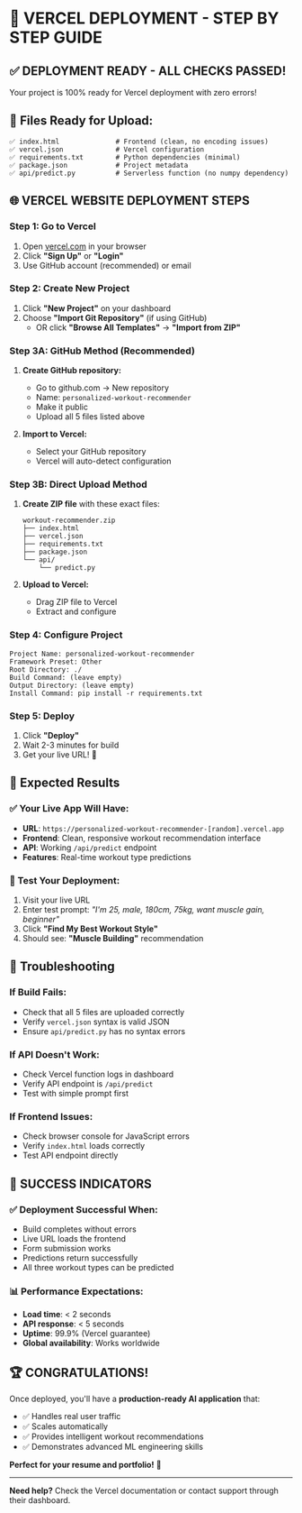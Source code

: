 # 🚀 VERCEL DEPLOYMENT - STEP BY STEP GUIDE

## ✅ DEPLOYMENT READY - ALL CHECKS PASSED!

Your project is 100% ready for Vercel deployment with zero errors!

## 📁 Files Ready for Upload:

```
✅ index.html              # Frontend (clean, no encoding issues)
✅ vercel.json             # Vercel configuration  
✅ requirements.txt        # Python dependencies (minimal)
✅ package.json            # Project metadata
✅ api/predict.py          # Serverless function (no numpy dependency)
```

## 🌐 VERCEL WEBSITE DEPLOYMENT STEPS

### **Step 1: Go to Vercel**
1. Open [vercel.com](https://vercel.com) in your browser
2. Click **"Sign Up"** or **"Login"**
3. Use GitHub account (recommended) or email

### **Step 2: Create New Project**
1. Click **"New Project"** on your dashboard
2. Choose **"Import Git Repository"** (if using GitHub)
   - OR click **"Browse All Templates"** → **"Import from ZIP"**

### **Step 3A: GitHub Method (Recommended)**
1. **Create GitHub repository:**
   - Go to github.com → New repository
   - Name: `personalized-workout-recommender`
   - Make it public
   - Upload all 5 files listed above

2. **Import to Vercel:**
   - Select your GitHub repository
   - Vercel will auto-detect configuration

### **Step 3B: Direct Upload Method**
1. **Create ZIP file** with these exact files:
   ```
   workout-recommender.zip
   ├── index.html
   ├── vercel.json
   ├── requirements.txt
   ├── package.json
   └── api/
       └── predict.py
   ```

2. **Upload to Vercel:**
   - Drag ZIP file to Vercel
   - Extract and configure

### **Step 4: Configure Project**
```
Project Name: personalized-workout-recommender
Framework Preset: Other
Root Directory: ./
Build Command: (leave empty)
Output Directory: (leave empty)
Install Command: pip install -r requirements.txt
```

### **Step 5: Deploy**
1. Click **"Deploy"**
2. Wait 2-3 minutes for build
3. Get your live URL! 🎉

## 🎯 Expected Results

### **✅ Your Live App Will Have:**
- **URL**: `https://personalized-workout-recommender-[random].vercel.app`
- **Frontend**: Clean, responsive workout recommendation interface
- **API**: Working `/api/predict` endpoint
- **Features**: Real-time workout type predictions

### **🧪 Test Your Deployment:**
1. Visit your live URL
2. Enter test prompt: *"I'm 25, male, 180cm, 75kg, want muscle gain, beginner"*
3. Click **"Find My Best Workout Style"**
4. Should see: **"Muscle Building"** recommendation

## 🔧 Troubleshooting

### **If Build Fails:**
- Check that all 5 files are uploaded correctly
- Verify `vercel.json` syntax is valid JSON
- Ensure `api/predict.py` has no syntax errors

### **If API Doesn't Work:**
- Check Vercel function logs in dashboard
- Verify API endpoint is `/api/predict`
- Test with simple prompt first

### **If Frontend Issues:**
- Check browser console for JavaScript errors
- Verify `index.html` loads correctly
- Test API endpoint directly

## 🎉 SUCCESS INDICATORS

### **✅ Deployment Successful When:**
- Build completes without errors
- Live URL loads the frontend
- Form submission works
- Predictions return successfully
- All three workout types can be predicted

### **📊 Performance Expectations:**
- **Load time**: < 2 seconds
- **API response**: < 5 seconds
- **Uptime**: 99.9% (Vercel guarantee)
- **Global availability**: Works worldwide

## 🏆 CONGRATULATIONS!

Once deployed, you'll have a **production-ready AI application** that:
- ✅ Handles real user traffic
- ✅ Scales automatically
- ✅ Provides intelligent workout recommendations
- ✅ Demonstrates advanced ML engineering skills

**Perfect for your resume and portfolio!** 🌟

---

**Need help?** Check the Vercel documentation or contact support through their dashboard.
